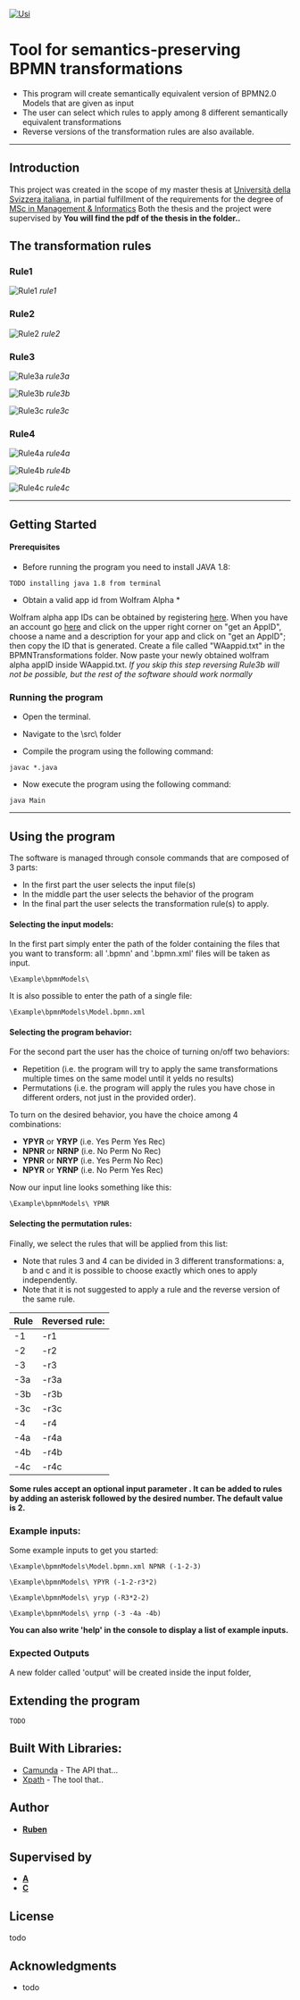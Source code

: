<!---I diagrammi su come funzionano YPNR NRNP eccetera, includili nel readme del programma.-->
<!---Ricordati di dire da qualche parte che i tuoi modelli sono compatiibli con Camunda e Signavio-->
<!---spiega come fare per creare una nuova regola. Non è complicato, si tratta di modificare 2 o 3 classi al massimo e poche righe di codice.-->

[![Usi](Images/logoUsi.png)](https://www.usi.ch/)


# Tool for semantics-preserving BPMN transformations

* This program will create semantically equivalent version of BPMN2.0 Models that are given as input
* The user can select which rules to apply among 8 different semantically equivalent transformations
* Reverse versions of the transformation rules are also available.

- - - -

## Introduction

This project was created in the scope of my master thesis at [Università della Svizzera italiana](https://www.usi.ch/en), in partial fulfillment of the requirements for the degree of [MSc in Management & Informatics](https://www.usi.ch/en/mmi)
Both the thesis and the project were supervised by <!---do you want to have your names in the readme or you prefer not to be mentioned?-->
**You will find the pdf of the thesis in the folder..**

## The transformation rules

### Rule1

![Rule1](Images/Rule1.png)
*rule1*
<!---Descrizione-->

### Rule2

![Rule2](Images/Rule2.png)
*rule2*
<!---Descrizione-->

### Rule3

![Rule3a](Images/Rule3a.png)
*rule3a*
<!---Descrizione-->

![Rule3b](Images/Rule3b.png)
*rule3b*
<!---Descrizione-->

![Rule3c](Images/Rule3c.png)
*rule3c*
<!---Descrizione-->

### Rule4

![Rule4a](Images/Rule4a.png)
*rule4a*
<!---Descrizione-->

![Rule4b](Images/Rule4b.png)
*rule4b*
<!---Descrizione-->

![Rule4c](Images/Rule4c.png)
*rule4c*
<!---Descrizione-->
- - - -

## Getting Started

#### Prerequisites

* Before running the program you need to install JAVA 1.8:

```
TODO installing java 1.8 from terminal
```

* Obtain a valid app id from Wolfram Alpha *

Wolfram alpha app IDs can be obtained by registering [here](https://account.wolfram.com/auth/sign-in). When you have an account go [here](http://developer.wolframalpha.com/portal/myapps/) and click on the upper right corner on "get an AppID", choose a name and a description for your app and click on "get an AppID"; then copy the ID that is generated.
Create a file called "WAappid.txt" in the BPMNTransformations folder.
Now paste your newly obtained wolfram alpha appID inside WAappid.txt.
*If you skip this step reversing Rule3b will not be possible, but the rest of the software should work normally*

### Running the program

* Open the terminal.
* Navigate to the \src\ folder

* Compile the program using the following command:
```
javac *.java
```
* Now execute the program using the following command:
```
java Main
```

- - - -

## Using the program

The software is managed through console commands that are composed of 3 parts:
* In the first part the user selects the input file(s)
* In the middle part the user selects the behavior of the program
* In the final part the user selects the transformation rule(s) to apply.

#### Selecting the input models:
In the first part simply enter the path of the folder containing the files that you want to transform: all '.bpmn' and '.bpmn.xml' files will be taken as input.

```
\Example\bpmnModels\
```
It is also possible to enter the path of a single file:
```
\Example\bpmnModels\Model.bpmn.xml
```

#### Selecting the program behavior:
For the second part the user has the choice of turning on/off two behaviors:
* Repetition (i.e. the program will try to apply the same transformations multiple times on the same model until it yelds no results)
* Permutations (i.e. the program will apply the rules you have chose in different orders, not just in the provided order).

To turn on the desired behavior, you have the choice among 4 combinations:

* **YPYR** or **YRYP** (i.e. Yes Perm Yes Rec)
* **NPNR** or **NRNP** (i.e. No Perm No Rec)
* **YPNR** or **NRYP** (i.e. Yes Perm No Rec)
* **NPYR** or **YRNP** (i.e. No Perm Yes Rec)

Now our input line looks something like this:

```
\Example\bpmnModels\ YPNR
```

#### Selecting the permutation rules:

Finally, we select the rules that will be applied from this list:
* Note that rules 3 and 4 can be divided in 3 different transformations: a, b and c and it is possible to choose exactly which ones to apply independently.
* Note that it is not suggested <!---nor possible ---> to apply a rule and the reverse version of the same rule.


Rule | Reversed rule:
---- | -------------
-1   | -r1
-2   | -r2
-3   | -r3
-3a  | -r3a
-3b  | -r3b
-3c  | -r3c
-4   | -r4
-4a  | -r4a
-4b  | -r4b
-4c  | -r4c

**Some rules <!---insert appropriate rules--> accept an optional input parameter <!---explain what it does-->. It can be added to rules by adding an asterisk followed by the desired number. The default value is 2.**

### Example inputs:
Some example inputs to get you started:

```
\Example\bpmnModels\Model.bpmn.xml NPNR (-1-2-3)
```

```
\Example\bpmnModels\ YPYR (-1-2-r3*2)
```

```
\Example\bpmnModels\ yryp (-R3*2-2)
```

```
\Example\bpmnModels\ yrnp (-3 -4a -4b)
```

**You can also write 'help' in the console to display a list of example inputs.**

### Expected Outputs

A new folder called 'output' will be created inside the input folder, 
<!---Far vedere sia i cambiamenti nei modelli, che il comportamento della console, che il report-->


## Extending the program
```
TODO
```
<!---spiega come fare per creare una nuova regola. Non è complicato, si tratta di modificare 2 o 3 classi al massimo e poche righe di codice.-->
<!---includi un disegno dell'architettura. e spiega velocemente come è organizzato il codice-->

## Built With Libraries:

* [Camunda](www.google.com) - The API that...
* [Xpath](www.google.com) - The tool that..


## Author

* [**Ruben**](https://github.com/realityhas)

## Supervised by

* [**A**](www.google.com)
* [**C**](www.google.com)

## License

todo

## Acknowledgments

* todo